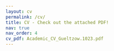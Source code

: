 ```yaml
---
layout: cv
permalink: /cv/
title: CV - Check out the attached PDF!
nav: true
nav_order: 4
cv_pdf: Academic_CV_Gueltzow.1023.pdf
---
```


